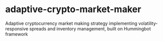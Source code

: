# adaptive-crypto-market-maker
Adaptive cryptocurrency market making strategy implementing volatility-responsive spreads and inventory management, built on Hummingbot framework
